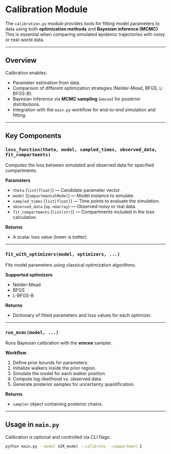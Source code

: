 # Calibration Module

The `calibration.py` module provides tools for fitting model parameters to data using both **optimization methods** and **Bayesian inference (MCMC)**.  
This is essential when comparing simulated epidemic trajectories with noisy or real-world data.

---

## Overview

Calibration enables:

- Parameter estimation from data.
- Comparison of different optimization strategies (Nelder-Mead, BFGS, L-BFGS-B).
- Bayesian inference via **MCMC sampling** (`emcee`) for posterior distributions.
- Integration with the `main.py` workflow for end-to-end simulation and fitting.

---

## Key Components

### `loss_function(theta, model, sampled_times, observed_data, fit_compartments)`
Computes the loss between simulated and observed data for specified compartments.

**Parameters**
- `theta` (`list[float]`) — Candidate parameter vector.
- `model` (`CompartmentalModel`) — Model instance to simulate.
- `sampled_times` (`list[float]`) — Time points to evaluate the simulation.
- `observed_data` (`np.ndarray`) — Observed noisy or real data.
- `fit_compartments` (`list[str]`) — Compartments included in the loss calculation.

**Returns**
- A scalar loss value (lower is better).

---

### `fit_with_optimizers(model, optimizers, ...)`
Fits model parameters using classical optimization algorithms.

**Supported optimizers**
- Nelder-Mead
- BFGS
- L-BFGS-B

**Returns**
- Dictionary of fitted parameters and loss values for each optimizer.

---

### `run_mcmc(model, ...)`
Runs Bayesian calibration with the **emcee** sampler.

**Workflow**
1. Define prior bounds for parameters.
2. Initialize walkers inside the prior region.
3. Simulate the model for each walker position.
4. Compute log-likelihood vs. observed data.
5. Generate posterior samples for uncertainty quantification.

**Returns**
- `sampler` object containing posterior chains.

---

## Usage in `main.py`

Calibration is optional and controlled via CLI flags:

```bash
python main.py --model SIR_model --calibrate --compartment I
```